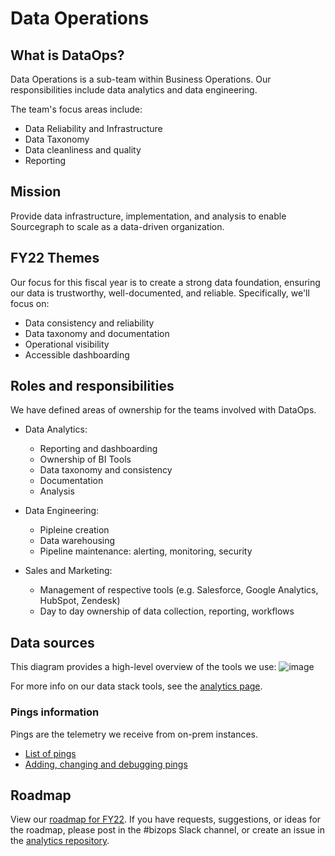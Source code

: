 # Data Operations

## What is DataOps?

Data Operations is a sub-team within Business Operations. Our responsibilities include data analytics and data engineering.

The team's focus areas include:

- Data Reliability and Infrastructure
- Data Taxonomy
- Data cleanliness and quality
- Reporting

## Mission

Provide data infrastructure, implementation, and analysis to enable Sourcegraph to scale as a data-driven organization.

## FY22 Themes

Our focus for this fiscal year is to create a strong data foundation, ensuring our data is trustworthy, well-documented, and reliable. Specifically, we'll focus on:

- Data consistency and reliability
- Data taxonomy and documentation
- Operational visibility
- Accessible dashboarding

## Roles and responsibilities

We have defined areas of ownership for the teams involved with DataOps.

- Data Analytics:

  - Reporting and dashboarding
  - Ownership of BI Tools
  - Data taxonomy and consistency
  - Documentation
  - Analysis

- Data Engineering:

  - Pipleine creation
  - Data warehousing
  - Pipeline maintenance: alerting, monitoring, security

- Sales and Marketing:
  - Management of respective tools (e.g. Salesforce, Google Analytics, HubSpot, Zendesk)
  - Day to day ownership of data collection, reporting, workflows

## Data sources

This diagram provides a high-level overview of the tools we use:
![image](https://user-images.githubusercontent.com/16265452/122541307-11d9ff00-d05c-11eb-8799-646daeb6868a.png)

For more info on our data stack tools, see the [analytics page](analytics.md).

### Pings information

Pings are the telemetry we receive from on-prem instances.

- [List of pings](https://docs.sourcegraph.com/admin/pings)
- [Adding, changing and debugging pings](https://docs.sourcegraph.com/dev/background-information/adding_ping_data)

## Roadmap

View our [roadmap for FY22](https://docs.google.com/spreadsheets/d/11YecHmJQb6yM3O3WZRgkWe5cA3xtvU3wNyEBKHkbBCQ/edit?usp=sharing). If you have requests, suggestions, or ideas for the roadmap, please post in the #bizops Slack channel, or create an issue in the [analytics repository](https://github.com/sourcegraph/analytics).
